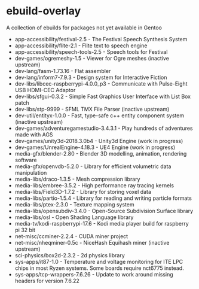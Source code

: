 # ebuild-overlay

A collection of ebuilds for packages not yet available in Gentoo

* app-accessibility/festival-2.5 - The Festival Speech Synthesis System
* app-accessibility/flite-2.1 - Flite text to speech engine
* app-accessibility/speech-tools-2.5 - Speech tools for Festival
* dev-games/ogremeshy-1.5 - Viewer for Ogre meshes (inactive upstream)
* dev-lang/fasm-1.73.16 - Flat assembler
* dev-lang/inform7-7.9.3 - Design system for Interactive Fiction
* dev-libs/libcec-raspberrypi-4.0.0_p3 - Communicate with Pulse-Eight USB HDMI-CEC Adaptor
* dev-libs/sfgui-0.3.2 - Simple Fast Graphics User Interface with List Box patch
* dev-libs/stp-9999 - SFML TMX File Parser (inactive upstream)
* dev-util/entityx-1.0.0 - Fast, type-safe c++ entity component system (inactive upstream)
* dev-games/adventuregamestudio-3.4.3.1 - Play hundreds of adventures made with AGS 
* dev-games/unity3d-2018.3.0b4 - Unity3d Engine (work in progress)
* dev-games/UnrealEngine-4.18.3 - UE4 Engine (work in progress)
* media-gfx/blender-2.80 - Blender 3D modelling, animation, rendering software
* media-gfx/openvdb-5.2.0 - Library for efficient volumetric data manipulation
* media-libs/draco-1.3.5 - Mesh compression library 
* media-libs/embree-3.5.2 - High performance ray tracing kernels 
* media-libs/Field3D-1.7.2 - Library for storing voxel data
* media-libs/partio-1.5.4 - Library for reading and writing particle formats
* media-libs/ptex-2.3.0 - Texture mapping system
* media-libs/opensubdiv-3.4.0 - Open-Source Subdivision Surface library
* media-libs/osl - Open Shading Language library
* media-tv/kodi-raspberrypi-17.6 - Kodi media player build for raspberry pi 32 bit
* net-misc/ccminer-2.2.4 - CUDA miner project
* net-misc/nheqminer-0.5c - NiceHash Equihash miner (inactive upstream)
* sci-physics/box2d-2.3.2 - 2d physics library
* sys-apps/it87-1.0 - Temperature and voltage monitoring for ITE LPC chips in most Ryzen systems. Some boards require nct6775 instead.
* sys-apps/tcp-wrappers-7.6.26 - Update to work around missing headers for version 7.6.22

